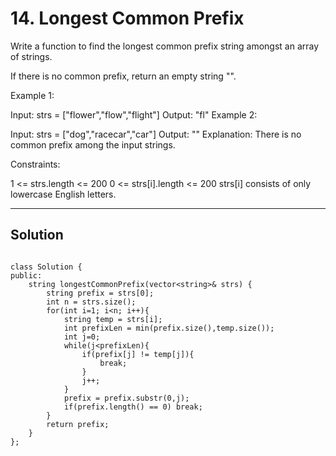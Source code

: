 # 14. Longest Common Prefix

Write a function to find the longest common prefix string amongst an array of strings.

If there is no common prefix, return an empty string "".

 

Example 1:

Input: strs = ["flower","flow","flight"]
Output: "fl"
Example 2:

Input: strs = ["dog","racecar","car"]
Output: ""
Explanation: There is no common prefix among the input strings.
 

Constraints:

1 <= strs.length <= 200
0 <= strs[i].length <= 200
strs[i] consists of only lowercase English letters.

---

## Solution


```

class Solution {
public:
    string longestCommonPrefix(vector<string>& strs) {
        string prefix = strs[0];
        int n = strs.size();
        for(int i=1; i<n; i++){
            string temp = strs[i];
            int prefixLen = min(prefix.size(),temp.size());
            int j=0;
            while(j<prefixLen){
                if(prefix[j] != temp[j]){
                    break;
                }
                j++;
            }
            prefix = prefix.substr(0,j);
            if(prefix.length() == 0) break;
        }
        return prefix;
    }
};